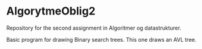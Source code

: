 # AlgorytmeOblig2
Repository for the second assignment in Algoritmer og datastrukturer.

Basic program for drawing Binary search trees. This one draws an AVL tree.
